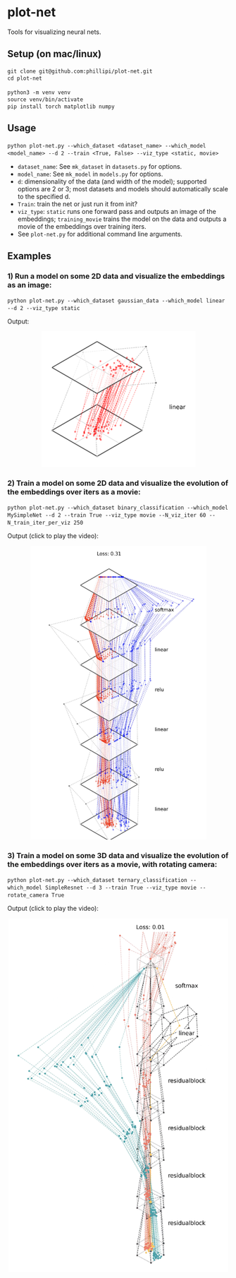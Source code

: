 # plot-net
Tools for visualizing neural nets.

## Setup (on mac/linux)
```
git clone git@github.com:phillipi/plot-net.git
cd plot-net

python3 -m venv venv
source venv/bin/activate
pip install torch matplotlib numpy
```

## Usage
`python plot-net.py --which_dataset <dataset_name> --which_model <model_name> --d 2 --train <True, False> --viz_type <static, movie>`

* `dataset_name`: See `mk_dataset` in `datasets.py` for options.
* `model_name`: See `mk_model` in `models.py` for options.
* `d`: dimensionality of the data (and width of the model); supported options are 2 or 3; most datasets and models should automatically scale to the specified d.
* `Train`: train the net or just run it from init? 
* `viz_type`: `static` runs one forward pass and outputs an image of the embeddings; `training_movie` trains the model on the data and outputs a movie of the embeddings over training iters.
* See `plot-net.py` for additional command line arguments.

## Examples

### 1) Run a model on some 2D data and visualize the embeddings as an image:

`python plot-net.py --which_dataset gaussian_data --which_model linear --d 2 --viz_type static`

Output:

<div align="center">
  <img src="img/LinearLayer.png" alt="Image of a linear layer should appear here" width="350"/>
</div>

### 2) Train a model on some 2D data and visualize the evolution of the embeddings over iters as a movie:

`python plot-net.py --which_dataset binary_classification --which_model MySimpleNet --d 2 --train True --viz_type movie --N_viz_iter 60 --N_train_iter_per_viz 250`

Output (click to play the video):

<div align="center">
  <a href="https://web.mit.edu/phillipi/www/plot-net/MySimpleNet.mp4"><img src="img/MySimpleNet.png" alt="Link to video should appear here" width="400"/></a>
</div>

### 3) Train a model on some 3D data and visualize the evolution of the embeddings over iters as a movie, with rotating camera:

`python plot-net.py --which_dataset ternary_classification --which_model SimpleResnet --d 3 --train True --viz_type movie --rotate_camera True`

Output (click to play the video):

<div align="center">
  <a href="https://web.mit.edu/phillipi/www/plot-net/SimpleResnet_1.mp4"><img src="img/SimpleResnet_1.png" alt="Link to video should appear here" width="500"/></a>
</div>


